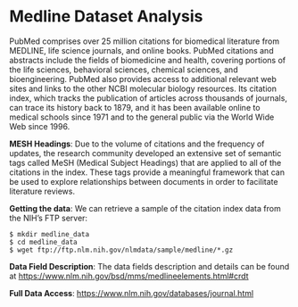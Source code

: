 Medline Dataset Analysis
==============

PubMed comprises over 25 million citations for biomedical literature from MEDLINE, life science journals, and online books. PubMed citations and abstracts include the fields of biomedicine and health, covering portions of the life sciences, behavioral sciences, chemical sciences, and bioengineering. PubMed also provides access to additional relevant web sites and links to the other NCBI molecular biology resources. Its citation index, which tracks the publication of articles across thousands of journals, can trace its history back to 1879, and it has been available online to medical schools since 1971 and to the general public via the World Wide Web since 1996.  

**MESH Headings**: Due to the volume of citations and the frequency of updates, the research community
developed an extensive set of semantic tags called MeSH (Medical Subject Headings) that are applied to all of the citations in the index. These tags provide a meaningful framework that can be used to explore relationships between documents in order to facilitate literature reviews.  

**Getting the data**: We can retrieve a sample of the citation index data from the NIH’s FTP server:  
```
$ mkdir medline_data
$ cd medline_data
$ wget ftp://ftp.nlm.nih.gov/nlmdata/sample/medline/*.gz
```
**Data Field Description**: The data fields description and details can be found at https://www.nlm.nih.gov/bsd/mms/medlineelements.html#crdt  

**Full Data Access**: https://www.nlm.nih.gov/databases/journal.html
